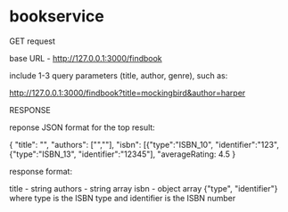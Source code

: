 # bookservice
 
GET request

base URL - http://127.0.0.1:3000/findbook

include 1-3 query parameters (title, author, genre), such as:

http://127.0.0.1:3000/findbook?title=mockingbird&author=harper


RESPONSE

reponse JSON format for the top result:

{
"title": "",
"authors": ["",""],
"isbn": [{"type":"ISBN_10", "identifier":"123", {"type":"ISBN_13", "identifier":"12345"],
"averageRating: 4.5
}

response format:

title - string
authors - string array
isbn - object array {"type", "identifier"} where type is the ISBN type and identifier is the ISBN number
 